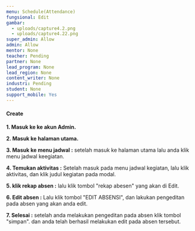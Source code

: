 ```yaml
---
menu: Schedule(Attendance)
fungsional: Edit
gambar:
  - uploads/capture4.2.png
  - uploads/capture4.22.png
super_admin: Allow
admin: Allow
mentor: None
teacher: Pending
partner: None
lead_program: None
lead_region: None
content_writer: None
industri: Pending
student: None
support_mobile: Yes
---
```

#### Create

**1﻿. Masuk ke ke akun Admin.**

**2﻿. Masuk ke halaman utama.**

**3﻿.  Masuk ke menu jadwal :** setelah masuk ke halaman utama lalu anda klik menu jadwal keegiatan.

**4﻿. Temukan aktivitas :** Setelah masuk pada menu jadwal kegiatan, lalu klik  aktivitas, dan klik judul kegiatan pada modal.

**5﻿. klik rekap absen :** lalu klik tombol "rekap abesen" yang akan di Edit.

**6﻿. Edit absen :** Lalu klik tombol "EDIT ABSENSI", dan lakukan pengeditan pada absen yang akan anda edit.

**7﻿. Selesai :** setelah anda melakukan pengeditan pada absen klik tombol "simpan". dan anda telah berhasil melakukan edit pada absen tersebut.